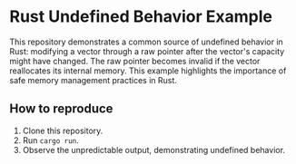 # Rust Undefined Behavior Example

This repository demonstrates a common source of undefined behavior in Rust: modifying a vector through a raw pointer after the vector's capacity might have changed.  The raw pointer becomes invalid if the vector reallocates its internal memory. This example highlights the importance of safe memory management practices in Rust.

## How to reproduce

1. Clone this repository.
2. Run `cargo run`.
3. Observe the unpredictable output, demonstrating undefined behavior.